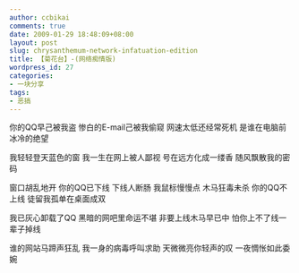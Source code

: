 ```yaml
---
author: ccbikai
comments: true
date: 2009-01-29 18:48:09+08:00
layout: post
slug: chrysanthemum-network-infatuation-edition
title: 【菊花台】-(网络痴情版)
wordpress_id: 27
categories:
- 一块分享
tags:
- 恶搞
---
```




你的QQ早己被我盗
惨白的E-mail己被我偷窥
网速太低还经常死机
是谁在电脑前冰冷的绝望<!-- more -->

我轻轻登天蓝色的窗
我一生在网上被人鄙视
号在远方化成一缕香
随风飘散我的密码

窗口胡乱地开
你的QQ已下线
下线人断肠
我鼠标慢慢点
木马狂毒未杀
你的QQ不上线
徒留我孤单在桌面成双

我已灰心卸载了QQ
黑暗的网吧里命运不堪
非要上线木马早已中
怕你上不了线一辈子掉线

谁的网站马蹄声狂乱
我一身的病毒呼叫求助
天微微亮你轻声的叹
一夜惆怅如此委婉


